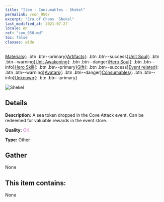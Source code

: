 ```yaml
---
title: "Item - Consumables - Shekel"
permalink: /con_950/
excerpt: "Era of Chaos  Shekel"
last_modified_at: 2021-07-27
locale: en
ref: "con_950.md"
toc: false
classes: wide
---
```

 [Materials](/Items/){: .btn .btn--primary}[Artifacts](/Items/Artifacts/){: .btn .btn--success}[Unit Soul](/Items/UnitSoul/){: .btn .btn--warning}[Unit Awakening](/Items/UnitAwakening/){: .btn .btn--danger}[Hero Soul](/Items/HeroSoul/){: .btn .btn--info}[Hero Skill](/Items/HeroSkill/){: .btn .btn--primary}[Gift](/Items/Gift/){: .btn .btn--success}[Event related](/Items/Events/){: .btn .btn--warning}[Avatars](/Items/Avatars/){: .btn .btn--danger}[Consumables](/Items/Consumables/){: .btn .btn--info}[Unknown](/Items/Unknown/){: .btn .btn--primary}

 ![Shekel](/images/t/i_40045.png)

## Details
 **Description:** A sea token dropped in the Cove Attack event. Can be redeemed for valuable rewards in the event store.

 **Quality:** <span style="color: #DA70D6">OK</span>

 **Type:** Other

## Gather

  None

## This item contains:

  None

